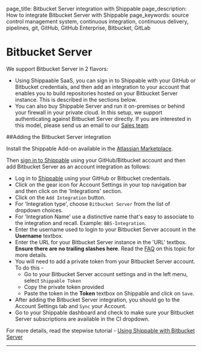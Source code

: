 page_title: Bitbucket Server integration with Shippable
page_description: How to integrate Bitbucket Server with Shippable
page_keywords: source control management system, continuous integration, continuous delivery, pipelines, git, GitHub, GitHub Enterprise, Bitbucket, GitLab

# Bitbucket Server

We support Bitbucket Server in 2 flavors:

- Using Shippaable SaaS, you can sign in to Shippable with your GitHub or Bitbucket credentials, and then add an integration to your account that enables you to build repositories hosted on your Bitbucket Server instance. This is described in the sections below.
- You can also buy Shippable Server and run it on-premises or behind your firewall in your private cloud. In this setup, we support authenticating against Bitbucket Server directly. If you are interested in this model, please send us an email to our [Sales team](mailto:sales@shippable.com)

##Adding the Bitbucket Server integration

Install the Shippable Add-on available in the [Atlassian Marketplace](https://marketplace.atlassian.com/plugins/shippable/cloud/overview).

Then [sign in to Shippable](https://app.shippable.com) using your GitHub/Bitbucket account and then add Bitbucket Server as an account integration as follows:

- Log in to [Shippable](https://app.shippable.com) using your GitHub or Bitbucket credentials.
- Click on the gear icon for Account Settings in your top navigation bar and then click on the 'Integrations' section.
- Click on the `Add Integration` button.
- For 'Integration type', choose `Bitbucket Server` from the list of dropdown choices.
- For 'Integration Name' use a distinctive name that's easy to associate to the integration and recall. Example: `BBS-Integration`.
- Enter the username used to login to your Bitbucket Server account in the **Username** textbox.
- Enter the URL for your Bitbucket Server instance in the 'URL' textbox. **Ensure there are no trailing slashes here**. Read the [FAQ](/faq/#i-cannot-start-a-manual-build-for-my-bitbucket-project-why-is-it-not-working) on this topic for more details.
- You will need to add a private token from your Bitbucket Server account. To do this -
    - Go to your Bitbucket Server account settings and in the left menu, select
    `Shippable Token`
    - Copy the private token provided
    - Paste the token in the **Token** textbox on Shippable and click on `Save`.
- After adding the Bitbucket Server integration, you should go to the Account Settings tab and `Sync` your Account.
- Go to your Shippable dashboard and check to make sure your Bitbucket Server subscriptions are available in the CI dropdown.

For more details, read the stepwise tutorial - [Using Shippable with Bitbucket Server](/tutorials/ci/integrations/scm/usingBitbucketServer/)

---
